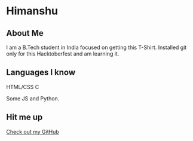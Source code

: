 # Himanshu

## About Me

I am a B.Tech student in India focused on getting this T-Shirt. Installed git only for this Hacktoberfest and am learning it.

## Languages I know

HTML/CSS
C

Some JS and Python.

## Hit me up

[Check out my GitHub](https://github.com/verdantfire)
